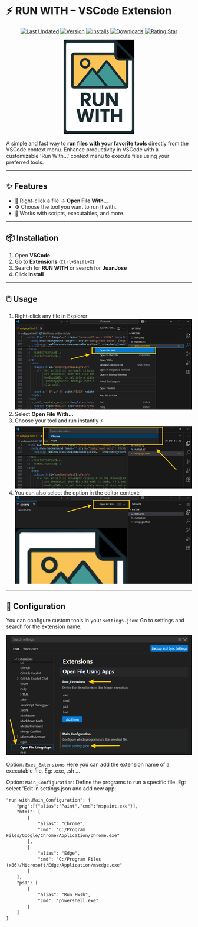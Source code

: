 # ⚡ RUN WITH – VSCode Extension
<div align="center">

[![Last Updated](https://img.shields.io/visual-studio-marketplace/last-updated/Solorzano-JuanJose.Run-With)](https://github.com/JuanJoseSolorzano/Run_With_Vscode_Extension)
[![Version](https://img.shields.io/visual-studio-marketplace/v/Solorzano-JuanJose.Run-With)](https://marketplace.visualstudio.com/items/Solorzano-JuanJose.Run-With)
[![Installs](https://img.shields.io/visual-studio-marketplace/i/Solorzano-JuanJose.Run-With)](https://marketplace.visualstudio.com/items?itemName=Solorzano-JuanJose.Run-With) [![Downloads](https://img.shields.io/visual-studio-marketplace/d/Solorzano-JuanJose.Run-With)](https://marketplace.visualstudio.com/items?itemName=Solorzano-JuanJose.Run-With) [![Rating Star](https://img.shields.io/visual-studio-marketplace/stars/Solorzano-JuanJose.Run-With)](https://marketplace.visualstudio.com/items?itemName=Solorzano-JuanJose.Run-With&ssr=false#review-details)


</div>

<p align="center">
  <img src="./images/icon.png" alt="Extension Icon" />
</p>

A simple and fast way to **run files with your favorite tools** directly from the VSCode context menu.
Enhance productivity in VSCode with a customizable 'Run With...' context menu to execute files using your preferred tools.

---

## ✨ Features

- 📂 Right-click a file → **Open File With...**
- ⚙️ Choose the tool you want to run it with.
- 🔌 Works with scripts, executables, and more.

---

## 📦 Installation

1. Open **VSCode**
2. Go to **Extensions** (`Ctrl+Shift+X`)
3. Search for **RUN WITH** or search for **JuanJose** 
4. Click **Install**

---

## 🖱️ Usage

1. Right-click any file in Explorer  
  ![Context Menu Example](./images/example02.png)  
2. Select **Open File With...**  
3. Choose your tool and run instantly ⚡
  ![Context Menu Example](./images/example03.png) 
4. You can also select the option in the editor context:
  ![Context Menu Example](./images/example01.png) 
---

## 🔧 Configuration

You can configure custom tools in your `settings.json`:
Go to settings and search for the extension name:

![Context Menu Example](./images/example04.png) 

Option: `Exec_Extensions` Here you can add the extension name of a executable file. Eg: .exe, .sh ...

Option: `Main_Configuration`: Define the programs to run a specific file. Eg: select 'Edit in settings.json and add new app:

```jsonc
"run-with.Main_Configuration": {
    "png":[{"alias":"Paint","cmd":"mspaint.exe"}],
    "html": [
        {
            "alias": "Chrome",
            "cmd": "C:/Program Files/Google/Chrome/Application/chrome.exe"
        },
        {
            "alias": "Edge",
            "cmd": "C:/Program Files (x86)/Microsoft/Edge/Application/msedge.exe"
        }
    ],
    "ps1": [
        {
            "alias": "Run Pwsh",
            "cmd": "powershell.exe"
        }
    ]
}
```
